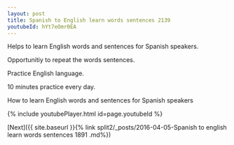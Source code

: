 ```yaml
---
layout: post
title: Spanish to English learn words sentences 2139 
youtubeId: hYt7eOmr0EA
---
```

 
 
Helps to learn English words and sentences for Spanish speakers.

Opportunitiy to repeat the words sentences. 

Practice English language. 
 
10 minutes practice every day. 
 
How to learn English words and sentences for Spanish speakers 
 
{% include youtubePlayer.html id=page.youtubeId %}
 
 
[Next]({{ site.baseurl }}{% link  split2/_posts/2016-04-05-Spanish to english learn words sentences 1891 .md%})
 
